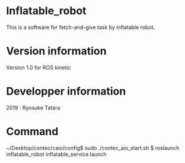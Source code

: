 # Inflatable_robot
This is a software for fetch-and-give task by inflatable robot.

# Version information
Version 1.0 for ROS kinetic

# Developper information
2019 : Ryosuke Tatara

# Command
~/Desktop/contec/caio/config$ sudo ./contec_aio_start.sh
$ roslaunch inflatable_robot inflatable_service.launch

